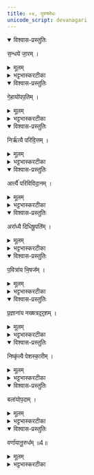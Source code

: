 ```yaml
---
title: ०४, पुरुषमेधः   
unicode_script: devanagari
---
```



<details open><summary>विश्वास-प्रस्तुतिः</summary>

स॒न्धये॑ जा॒रम् ।
</details>

<details><summary>मूलम्</summary>

स॒न्धये॑ जा॒रम् ।
</details>

<details><summary>भट्टभास्करटीका</summary>

1सन्धये संघटनायै जारं पारदारिकं स हि संघटयितारमपेक्षते ।
</details>

<details open><summary>विश्वास-प्रस्तुतिः</summary>

गे॒हायो॑पप॒तिम् ।
</details>

<details><summary>मूलम्</summary>

गे॒हायो॑पप॒तिम् ।
</details>

<details><summary>भट्टभास्करटीका</summary>

गेहाय वेश्मने उपपतिं प्रज्ञातजारम् । स हि तद्भर्तृर्गृहे तेनानुज्ञात एव तां भुङ्क्ते ।
</details>

<details open><summary>विश्वास-प्रस्तुतिः</summary>

निर्ऋ॑त्यै परिवि॒त्तम् ।
</details>

<details><summary>मूलम्</summary>

निर्ऋ॑त्यै परिवि॒त्तम् ।
</details>

<details><summary>भट्टभास्करटीका</summary>

निर्ऋत्यै अलक्ष्म्यै परिवित्तं यस्मात्पूर्वं कनीयान् ऊढभार्यः, स हि निर्ऋतिगृहीतत्वात् भार्यां न विन्दते । 'विन्तेर्विन्नश्च वित्तश्च' इति नत्वाभावः । 'संज्ञायामनाचितादीनाम्' इत्युत्तरपदान्तोदात्तत्वम् ।
आर्त्यै॑ परिविविदा॒नम् ।
</details>

<details open><summary>विश्वास-प्रस्तुतिः</summary>

आर्त्यै॑ परिविविदा॒नम् ।
</details>

<details><summary>मूलम्</summary>

आर्त्यै॑ परिविविदा॒नम् ।
</details>

<details><summary>भट्टभास्करटीका</summary>

आर्त्यै दुःखाय परिविविदानं ज्येष्ठात्पूर्वमूढभार्यम् । ताच्छीलिकश्शानच्, व्यत्ययेन शपः श्लुः । स हि ज्येष्ठपरिवर्जनेन भार्यां विन्दमानः निन्दिताचारः दुःखभाजनं भवति ।
</details>

<details open><summary>विश्वास-प्रस्तुतिः</summary>

अरा᳚ध्यै दिधिषू॒पति᳚म् ।
</details>

<details><summary>मूलम्</summary>

अरा᳚ध्यै दिधिषू॒पति᳚म् ।
</details>

<details><summary>भट्टभास्करटीका</summary>

अराद्ध्यै असिद्ध्यै दिधिषूपतिं ज्यायस्यामनूढायां कनीयसी पूर्वमूह्यते सा दिधिषूः तस्याः पतिं, तस्यामनूढायां तस्य हि तया न कदाचिदप्यभ्युदयराद्धिः ।
</details>

<details open><summary>विश्वास-प्रस्तुतिः</summary>

प॒वित्रा॑य भि॒षज᳚म् ।
</details>

<details><summary>मूलम्</summary>

प॒वित्रा॑य भि॒षज᳚म् ।
</details>

<details><summary>भट्टभास्करटीका</summary>

पवित्राय शोधनसमर्थाय भिषजं वैद्यं, स हि शोधयति व्याधीन् ।
</details>

<details open><summary>विश्वास-प्रस्तुतिः</summary>

प्र॒ज्ञाना॑य नख्षत्रद॒र्॒शम् ।
</details>

<details><summary>मूलम्</summary>

प्र॒ज्ञाना॑य नख्षत्रद॒र्॒शम् ।
</details>

<details><summary>भट्टभास्करटीका</summary>

प्रज्ञानाय प्रकृष्टाय ज्ञानाय नक्षत्रदर्शं सांवत्सरं, स हि ग्रहगत्यादिकं गोळनिर्माणादि च प्रज्ञानेन पश्यति ।
</details>

<details open><summary>विश्वास-प्रस्तुतिः</summary>

निष्कृ॑त्यै पेशस्का॒रीम् ।
</details>

<details><summary>मूलम्</summary>

निष्कृ॑त्यै पेशस्का॒रीम् ।
</details>

<details><summary>भट्टभास्करटीका</summary>

निष्कृत्यै निष्कृतिकरणशक्त्यै पेशस्कारीं सुवर्णकारस्त्रियम् । सा हि पेशसां रूपाणां विचित्राणां निर्मातुः भार्या ।
</details>

<details open><summary>विश्वास-प्रस्तुतिः</summary>

बला॑योप॒दाम् ।
</details>

<details><summary>मूलम्</summary>

बला॑योप॒दाम् ।
</details>

<details><summary>भट्टभास्करटीका</summary>

वलाय उपदां, अन्नमात्रप्रदानेन या कन्या गृह्यते, सा हि बलेनाभिभूयते । धुरुधुरायमाणकण्ठेत्येके ।
</details>

<details open><summary>विश्वास-प्रस्तुतिः</summary>

वर्णा॑यानू॒रुध᳚म् ॥4॥  
</details>

<details><summary>मूलम्</summary>

वर्णा॑यानू॒रुध᳚म् ॥4॥  
</details>

<details><summary>भट्टभास्करटीका</summary>

वर्णाय शुक्लादिगुणाय अनूरुधं परानुरोधेन निष्प्रयोजनं यः प्रवर्तते स हि गुणवन्नित्यपराधीनो भवति । क्वचिच्छान्दसमुपसर्गदीर्घत्वम् ॥  

इति तृतीये चतुर्थे चतुर्थोऽनुवाकः ॥  

</details>

